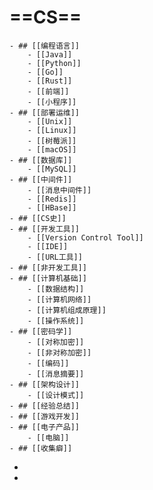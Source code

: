 # ==CS==
	- ## [[编程语言]]
		- [[Java]]
		- [[Python]]
		- [[Go]]
		- [[Rust]]
		- [[前端]]
		- [[小程序]]
	- ## [[部署运维]]
		- [[Unix]]
		- [[Linux]]
		- [[树莓派]]
		- [[macOS]]
	- ## [[数据库]]
		- [[MySQL]]
	- ## [[中间件]]
		- [[消息中间件]]
		- [[Redis]]
		- [[HBase]]
	- ## [[CS史]]
	- ## [[开发工具]]
		- [[Version Control Tool]]
		- [[IDE]]
		- [[URL工具]]
	- ## [[非开发工具]]
	- ## [[计算机基础]]
		- [[数据结构]]
		- [[计算机网络]]
		- [[计算机组成原理]]
		- [[操作系统]]
	- ## [[密码学]]
		- [[对称加密]]
		- [[非对称加密]]
		- [[编码]]
		- [[消息摘要]]
	- ## [[架构设计]]
		- [[设计模式]]
	- ## [[经验总结]]
	- ## [[游戏开发]]
	- ## [[电子产品]]
		- [[电脑]]
	- ## [[收集癖]]
-
-
